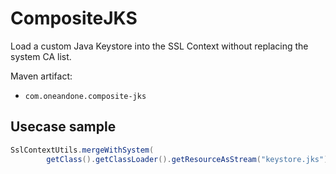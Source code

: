 # CompositeJKS

Load a custom Java Keystore into the SSL Context without replacing the system CA list.

Maven artifact:
* `com.oneandone.composite-jks`


## Usecase sample

```java
SslContextUtils.mergeWithSystem(
        getClass().getClassLoader().getResourceAsStream("keystore.jks"));
```
